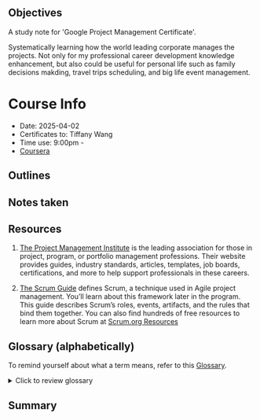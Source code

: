 ## Objectives
A study note for 'Google Project Management Certificate'.

Systematically learning how the world leading corporate manages the projects. Not only for my professional career development knowledge enhancement, but also could be useful for personal life such as family decisions makding, travel trips scheduling, and big life event management.

# Course Info
* Date: 2025-04-02
* Certificates to: Tiffany Wang
* Time use: 9:00pm - 
* [Coursera](https://www.coursera.org/learn/project-management-foundations/supplement/qaLq3/helpful-resources-to-get-started)

## Outlines


## Notes taken


## Resources

1. [The Project Management Institute](https://www.pmi.org/)
 is the leading association for those in project, program, or portfolio management professions. Their website provides guides, industry standards, articles, templates, job boards, certifications, and more to help support professionals in these careers.

2. [The Scrum Guide](https://scrumguides.org/index.html)
 defines Scrum, a technique used in Agile project management. You’ll learn about this framework later in the program. This guide describes Scrum’s roles, events, artifacts, and the rules that bind them together. You can also find hundreds of free resources to learn more about Scrum at [Scrum.org Resources](https://www.scrum.org/resources)
 

## Glossary (alphabetically)
To remind yourself about what a term means, refer to this [Glossary](https://docs.google.com/document/d/1jtDR7d9daVgqnhBZnm17SBthdKVQ2hyPfGdl2f-v3Uk/edit?tab=t.0).
<details>
    <summary>Click to review glossary</summary>
    * __DMAC__: the Lean Six Signa approach: lean + six sigma, 2 combined methods used for projects that have goals to save money, improve quality, and move through processes quickly.
    * __Change Management__: adpot users to the new system.
    * __Delegation__: Assigning tasks to individual or resources who can **best** complete the work.
    * __feedback mechanism__: a tool to capture input from stakeholders, such as a survey.
    * __flow chart__: help better visualize the progress of development lifecycle。
    * __kanban__: An Agile tool and approach to provide visual feedback about the status of the work in progress.
    * __linear__: Previous task has to be completed before next task to begin.
    * __Mission__: Clarifies what the **"what", "who", and "why"** of the organization.
    * __Organizational culture__: personality (values, mission, history, and so on).
    * __Ownership__: When ppl feel like they are empowered to take responsibilities for the successful completion of their tasks.
    * __Planning__: Making use of productivity tools and creating processes, creating and maintaining plans, timelines, schedules, and other forms of documentation to track project completion.
    * __Project governance__: the framework for how project decisions are made.
    * __Project lifecycle__: 4 phases of the basic structure for a project: initiate the project, make the plan, execute and complete tasks, and close the project.
    * __Reporting chart__: A diagram showing the relationship among ppl and groups within the org. and who each person or group reports to.
    * __Resource availiability__: knowing how to access the ppl, equipment, and budget $$ needed for a project.
    * __Retrospective__: A workshop or meeting with the project team to note best practices and learn how to manage a project more efficiently the next time.
    * __Risk__: A potential event which can occur and have an impact on a project.
    * __Stakeholders__: Ppl who are interested in and affected by the project's completion and success.
    * __steering committees__: A group that decides on the priorities of an organization and manages the general course of its operations.
    * __Transferable skill__: An ability that can be used in many different jobs and career paths.
    * __Urgency__: Getting team members to understand that the project is important and to identify what actions need to be taken to move the project along.
    * __Values__: Principles that describe how employees are expected to behave.
</details>

## Summary
